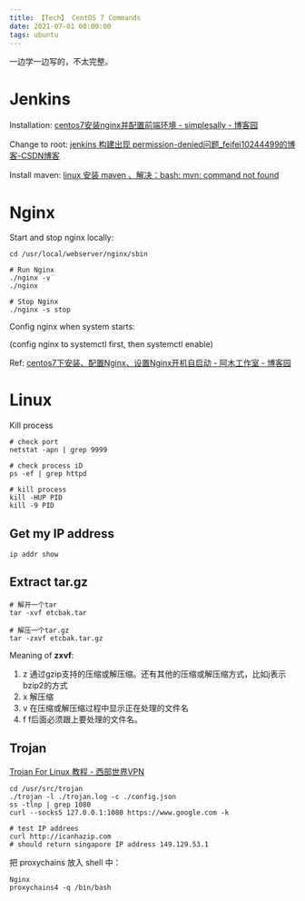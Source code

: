 ```yaml
---
title: 【Tech】 CentOS 7 Commands
date: 2021-07-01 00:00:00
tags: ubuntu
---
```


一边学一边写的，不太完整。

# Jenkins

Installation: [centos7安装nginx并配置前端环境 - simplesally - 博客园](https://www.cnblogs.com/simple1025/p/11394312.html)

Change to root: [jenkins 构建出现 permission-denied问题_feifei10244499的博客-CSDN博客](https://blog.csdn.net/feifei10244499/article/details/105714574/)

Install maven: [linux 安装 maven 、解决：bash: mvn: command not found](https://cloud.tencent.com/developer/article/1556981)

# Nginx

Start and stop nginx locally:

```
cd /usr/local/webserver/nginx/sbin

# Run Nginx
./nginx -v
./nginx

# Stop Nginx
./nginx -s stop
```

Config nginx when system starts:

(config nginx to systemctl first, then systemctl enable)

Ref: [centos7下安装、配置Nginx、设置Nginx开机自启动 - 阿木工作室 - 博客园](https://www.cnblogs.com/iverson-3/p/12301009.html)

# Linux

Kill process

    # check port
    netstat -apn | grep 9999

    # check process iD
    ps -ef | grep httpd

    # kill process
    kill -HUP PID
    kill -9 PID

## Get my IP address

    ip addr show

## Extract tar.gz

    # 解开一个tar 
    tar -xvf etcbak.tar

    # 解压一个tar.gz
    tar -zxvf etcbak.tar.gz

Meaning of __zxvf__:
 
1. z	通过gzip支持的压缩或解压缩。还有其他的压缩或解压缩方式，比如j表示bzip2的方式
1. x	解压缩
1. v	在压缩或解压缩过程中显示正在处理的文件名
1. f	f后面必须跟上要处理的文件名。

## Trojan 

[Trojan For Linux 教程 - 西部世界VPN](https://xbsj6147.xyz/pagesv2/download-linux.html)

```
cd /usr/src/trojan
./trojan -l ./trojan.log -c ./config.json
ss -tlnp | grep 1080
curl --socks5 127.0.0.1:1080 https://www.google.com -k 

# test IP addrees 
curl http://icanhazip.com
# should return singapore IP address 149.129.53.1
```

把 proxychains 放入 shell 中：

```
Nginx
proxychains4 -q /bin/bash 
```
